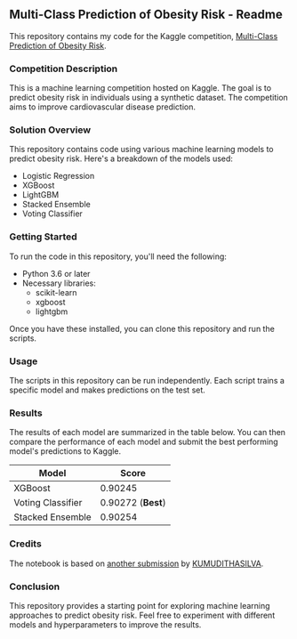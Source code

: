 ## Multi-Class Prediction of Obesity Risk - Readme

This repository contains my code for the Kaggle competition, [Multi-Class Prediction of Obesity Risk](https://www.kaggle.com/competitions/playground-series-s4e2).

### Competition Description

This is a machine learning competition hosted on Kaggle. The goal is to predict obesity risk in individuals using a synthetic dataset. The competition aims to improve cardiovascular disease prediction.

### Solution Overview

This repository contains code using various machine learning models to predict obesity risk. Here's a breakdown of the models used:

* Logistic Regression
* XGBoost
* LightGBM
* Stacked Ensemble
* Voting Classifier

### Getting Started

To run the code in this repository, you'll need the following:

* Python 3.6 or later
* Necessary libraries:
  * scikit-learn
  * xgboost
  * lightgbm

Once you have these installed, you can clone this repository and run the scripts.

### Usage

The scripts in this repository can be run independently. Each script trains a specific model and makes predictions on the test set.

### Results

The results of each model are summarized in the table below. You can then compare the performance of each model and submit the best performing model's predictions to Kaggle.

| Model             | Score                    |
| ----------------- | ------------------------ |
| XGBoost           | 0.90245                  |
| Voting Classifier | 0.90272 (**Best**) |
| Stacked Ensemble  | 0.90254                  |

### Credits

The notebook is based on [another submission](https://www.kaggle.com/code/kumudithasilva/multi-class-obesity-risk/notebook) by [KUMUDITHASILVA](https://www.kaggle.com/kumudithasilva). 

### Conclusion

This repository provides a starting point for exploring machine learning approaches to predict obesity risk. Feel free to experiment with different models and hyperparameters to improve the results.
